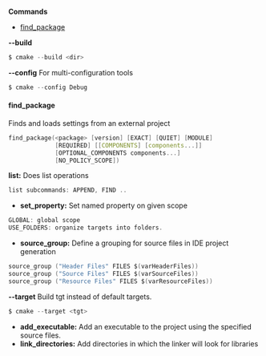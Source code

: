 **Commands**
- [find_package](#fp)


**--build**
```c
$ cmake --build <dir>
```
**--config** For multi-configuration tools
```c
$ cmake --config Debug
```
<a name=fp></a>
#### find_package
Finds and loads settings from an external project
```c
find_package(<package> [version] [EXACT] [QUIET] [MODULE]
             [REQUIRED] [[COMPONENTS] [components...]]
             [OPTIONAL_COMPONENTS components...]
             [NO_POLICY_SCOPE])
```

**list:** Does list operations
```c
list subcommands: APPEND, FIND ..
```
- **set_property:** Set named property on given scope
```c
GLOBAL: global scope
USE_FOLDERS: organize targets into folders.
```
- **source_group:** Define a grouping for source files in IDE project generation
```c
source_group ("Header Files" FILES $(varHeaderFiles))
source_group ("Source Files" FILES $(varSourceFiles))
source_group ("Resource Files" FILES $(varResourceFiles))
```
**--target** Build tgt instead of default targets.
```c
$ cmake --target <tgt>
```
- **add_executable:** Add an executable to the project using the specified source files.
- **link_directories:** Add directories in which the linker will look for libraries
